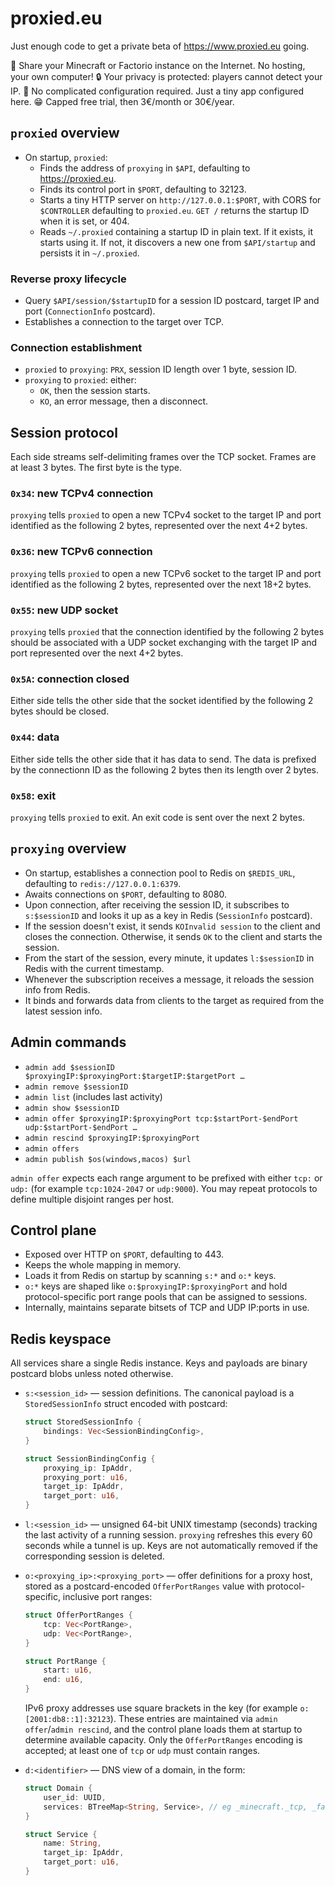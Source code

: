 # proxied.eu

Just enough code to get a private beta of https://www.proxied.eu going.

🛜 Share your Minecraft or Factorio instance on the Internet. No hosting, your own computer!
🔒 Your privacy is protected: players cannot detect your IP.
🚅 No complicated configuration required. Just a tiny app configured here.
😁 Capped free trial, then 3€/month or 30€/year.

## `proxied` overview

- On startup, `proxied`:
  - Finds the address of `proxying` in `$API`, defaulting to https://proxied.eu.
  - Finds its control port in `$PORT`, defaulting to 32123.
  - Starts a tiny HTTP server on `http://127.0.0.1:$PORT`, with CORS for `$CONTROLLER` defaulting to `proxied.eu`. `GET /` returns the startup ID when it is set, or 404.
  - Reads `~/.proxied` containing a startup ID in plain text. If it exists, it starts using it. If not, it discovers a new one from `$API/startup` and persists it in `~/.proxied`.

### Reverse proxy lifecycle

- Query `$API/session/$startupID` for a session ID postcard, target IP and port (`ConnectionInfo` postcard).
- Establishes a connection to the target over TCP.

### Connection establishment

- `proxied` to `proxying`: `PRX`, session ID length over 1 byte, session ID.
- `proxying` to `proxied`: either:
  - `OK`, then the session starts.
  - `KO`, an error message, then a disconnect.

## Session protocol

Each side streams self-delimiting frames over the TCP socket. Frames are at least 3 bytes. The first byte is the type.

### `0x34`: new TCPv4 connection

`proxying` tells `proxied` to open a new TCPv4 socket to the target IP and port identified as the following 2 bytes, represented over the next 4+2 bytes.

### `0x36`: new TCPv6 connection

`proxying` tells `proxied` to open a new TCPv6 socket to the target IP and port identified as the following 2 bytes, represented over the next 18+2 bytes.

### `0x55`: new UDP socket

`proxying` tells `proxied` that the connection identified by the following 2 bytes should be associated with a UDP socket exchanging with the target IP and port represented over the next 4+2 bytes.

### `0x5A`: connection closed

Either side tells the other side that the socket identified by the following 2 bytes should be closed.

### `0x44`: data

Either side tells the other side that it has data to send. The data is prefixed by the connectionn ID as the following 2 bytes then its length over 2 bytes.

### `0x58`: exit

`proxying` tells `proxied` to exit. An exit code is sent over the next 2 bytes.

## `proxying` overview

- On startup, establishes a connection pool to Redis on `$REDIS_URL`, defaulting to `redis://127.0.0.1:6379`.
- Awaits connections on `$PORT`, defaulting to 8080.
- Upon connection, after receiving the session ID, it subscribes to `s:$sessionID` and looks it up as a key in Redis (`SessionInfo` postcard).
- If the session doesn't exist, it sends `KOInvalid session` to the client and closes the connection. Otherwise, it sends `OK` to the client and starts the session.
- From the start of the session, every minute, it updates `l:$sessionID` in Redis with the current timestamp.
- Whenever the subscription receives a message, it reloads the session info from Redis.
- It binds and forwards data from clients to the target as required from the latest session info.

## Admin commands
- `admin add $sessionID $proxyingIP:$proxyingPort:$targetIP:$targetPort …`
- `admin remove $sessionID`
- `admin list` (includes last activity)
- `admin show $sessionID`
- `admin offer $proxyingIP:$proxyingPort tcp:$startPort-$endPort udp:$startPort-$endPort …`
- `admin rescind $proxyingIP:$proxyingPort`
- `admin offers`
- `admin publish $os(windows,macos) $url`

`admin offer` expects each range argument to be prefixed with either `tcp:` or `udp:` (for example `tcp:1024-2047` or `udp:9000`). You may repeat protocols to define multiple disjoint ranges per host.

## Control plane

- Exposed over HTTP on `$PORT`, defaulting to 443.
- Keeps the whole mapping in memory.
- Loads it from Redis on startup by scanning `s:*` and `o:*` keys.
- `o:*` keys are shaped like `o:$proxyingIP:$proxyingPort` and hold protocol-specific port range pools that can be assigned to sessions.
- Internally, maintains separate bitsets of TCP and UDP IP:ports in use.

## Redis keyspace

All services share a single Redis instance. Keys and payloads are binary postcard blobs unless noted otherwise.

- `s:<session_id>` — session definitions. The canonical payload is a `StoredSessionInfo` struct encoded with postcard:

  ```rust
  struct StoredSessionInfo {
      bindings: Vec<SessionBindingConfig>,
  }

  struct SessionBindingConfig {
      proxying_ip: IpAddr,
      proxying_port: u16,
      target_ip: IpAddr,
      target_port: u16,
  }
  ```

- `l:<session_id>` — unsigned 64-bit UNIX timestamp (seconds) tracking the last activity of a running session. `proxying` refreshes this every 60 seconds while a tunnel is up. Keys are not automatically removed if the corresponding session is deleted.

- `o:<proxying_ip>:<proxying_port>` — offer definitions for a proxy host, stored as a postcard-encoded `OfferPortRanges` value with protocol-specific, inclusive port ranges:

  ```rust
  struct OfferPortRanges {
      tcp: Vec<PortRange>,
      udp: Vec<PortRange>,
  }

  struct PortRange {
      start: u16,
      end: u16,
  }
  ```

  IPv6 proxy addresses use square brackets in the key (for example `o:[2001:db8::1]:32123`). These entries are maintained via `admin offer`/`admin rescind`, and the control plane loads them at startup to determine available capacity. Only the `OfferPortRanges` encoding is accepted; at least one of `tcp` or `udp` must contain ranges.

- `d:<identifier>` — DNS view of a domain, in the form:

  ```rust
  struct Domain {
      user_id: UUID,
      services: BTreeMap<String, Service>, // eg _minecraft._tcp, _factorio._udp
  }

  struct Service {
      name: String,
      target_ip: IpAddr,
      target_port: u16,
  }
  ```

